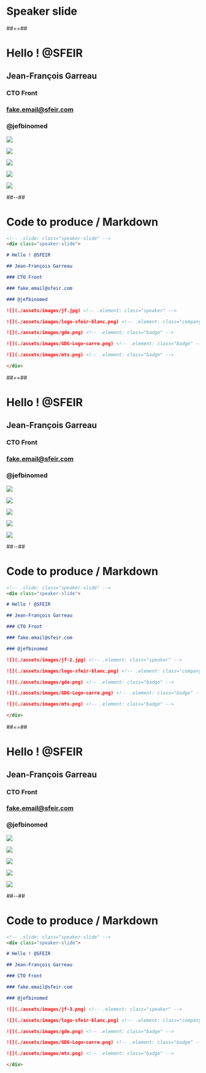 <!-- .slide: class="transition" -->

# Speaker slide

##==##

<!-- .slide: class="speaker-slide" -->
<div class="speaker-slide">

# Hello ! @SFEIR

## Jean-François Garreau

### CTO Front

### fake.email@sfeir.com

### @jefbinomed

![](./assets/images/jf.jpg) <!-- .element: class="speaker" -->

![](./assets/images/logo-sfeir-blanc.png) <!-- .element: class="company" -->

![](./assets/images/gde.png) <!-- .element: class="badge" -->

![](./assets/images/GDG-Logo-carre.png) <!-- .element: class="badge" -->

![](./assets/images/mts.png) <!-- .element: class="badge" -->

</div>

##--##

<!-- .slide: class="with-code" -->

# Code to produce / Markdown

```markdown
<!-- .slide: class="speaker-slide" -->
<div class="speaker-slide">

# Hello ! @SFEIR

## Jean-François Garreau

### CTO Front

### fake.email@sfeir.com

### @jefbinomed

![](./assets/images/jf.jpg) <!-- .element: class="speaker" -->

![](./assets/images/logo-sfeir-blanc.png) <!-- .element: class="company" -->

![](./assets/images/gde.png) <!-- .element: class="badge" -->

![](./assets/images/GDG-Logo-carre.png) <!-- .element: class="badge" -->

![](./assets/images/mts.png) <!-- .element: class="badge" -->

</div>
```

##==##

<!-- .slide: class="speaker-slide" -->
<div class="speaker-slide">

# Hello ! @SFEIR

## Jean-François Garreau

### CTO Front

### fake.email@sfeir.com

### @jefbinomed

![](./assets/images/jf-2.jpg) <!-- .element: class="speaker" -->

![](./assets/images/logo-sfeir-blanc.png) <!-- .element: class="company" -->

![](./assets/images/gde.png) <!-- .element: class="badge" -->

![](./assets/images/GDG-Logo-carre.png) <!-- .element: class="badge" -->

![](./assets/images/mts.png) <!-- .element: class="badge" -->

</div>

##--##

<!-- .slide: class="with-code" -->

# Code to produce / Markdown

```markdown
<!-- .slide: class="speaker-slide" -->
<div class="speaker-slide">

# Hello ! @SFEIR

## Jean-François Garreau

### CTO Front

### fake.email@sfeir.com

### @jefbinomed

![](./assets/images/jf-2.jpg) <!-- .element: class="speaker" -->

![](./assets/images/logo-sfeir-blanc.png) <!-- .element: class="company" -->

![](./assets/images/gde.png) <!-- .element: class="badge" -->

![](./assets/images/GDG-Logo-carre.png) <!-- .element: class="badge" -->

![](./assets/images/mts.png) <!-- .element: class="badge" -->

</div>
```

##==##

<!-- .slide: class="speaker-slide" -->
<div class="speaker-slide">

# Hello ! @SFEIR

## Jean-François Garreau

### CTO Front

### fake.email@sfeir.com

### @jefbinomed

![](./assets/images/jf-3.png) <!-- .element: class="speaker" -->

![](./assets/images/logo-sfeir-blanc.png) <!-- .element: class="company" -->

![](./assets/images/gde.png) <!-- .element: class="badge" -->

![](./assets/images/GDG-Logo-carre.png) <!-- .element: class="badge" -->

![](./assets/images/mts.png) <!-- .element: class="badge" -->

</div>

##--##

<!-- .slide: class="with-code" -->

# Code to produce / Markdown

```markdown
<!-- .slide: class="speaker-slide" -->
<div class="speaker-slide">

# Hello ! @SFEIR

## Jean-François Garreau

### CTO Front

### fake.email@sfeir.com

### @jefbinomed

![](./assets/images/jf-3.png) <!-- .element: class="speaker" -->

![](./assets/images/logo-sfeir-blanc.png) <!-- .element: class="company" -->

![](./assets/images/gde.png) <!-- .element: class="badge" -->

![](./assets/images/GDG-Logo-carre.png) <!-- .element: class="badge" -->

![](./assets/images/mts.png) <!-- .element: class="badge" -->

</div>
```
